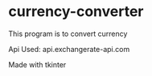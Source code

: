 # currency-converter

This program is to convert currency

Api Used: api.exchangerate-api.com


Made with tkinter